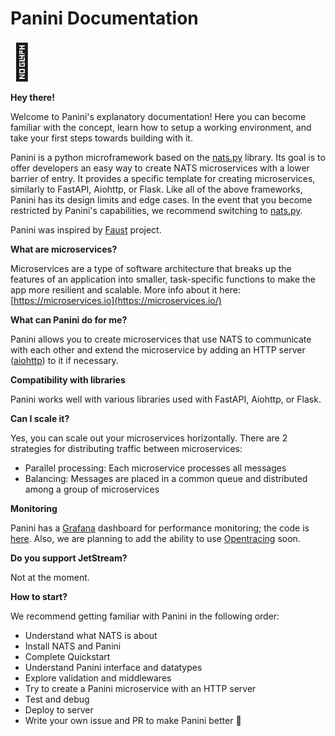 # Panini Documentation

<span style="font-size:4em;">👋</span>
 
**Hey there!**

Welcome to Panini's explanatory documentation! Here you can become familiar with the concept, learn how to setup a working environment, and take your first steps towards building with it.

Panini is a python microframework based on the [nats.py](http://nats.py/) library. Its goal is to offer developers an easy way to create NATS microservices with a lower barrier of entry. It provides a specific template for creating microservices, similarly to FastAPI, Aiohttp, or Flask. Like all of the above frameworks, Panini has its design limits and edge cases. In the event that you become restricted by Panini's capabilities, we recommend switching to [nats.py](https://github.com/nats-io/nats.py).

Panini was inspired by [Faust](https://github.com/robinhood/faust) project.

**What are microservices?**

Microservices are a type of software architecture that breaks up the features of an application into smaller, task-specific functions to make the app more resilient and scalable. More info about it here: [https://microservices.io](https://microservices.io/)

**What can Panini do for me?**

Panini allows you to create microservices that use NATS to communicate with each other and extend the microservice by adding an HTTP server ([aiohttp](https://github.com/aio-libs/aiohttp)) to it if necessary.

**Compatibility with libraries**

Panini works well with various libraries used with FastAPI, Aiohttp, or Flask.

**Can I scale it?**

Yes, you can scale out your microservices horizontally. There are 2 strategies for distributing traffic between microservices:

- Parallel processing: Each microservice processes all messages
- Balancing: Messages are placed in a common queue and distributed among a group of microservices

**Monitoring**

Panini has a [Grafana](https://grafana.com) dashboard for performance monitoring; the code is [here](https://github.com/lwinterface/panini/blob/master/grafana_dashboard/panini_dashboard.json). Also, we are planning to add the ability to use [Opentracing](https://opentracing.io) soon.

**Do you support JetStream?**

Not at the moment.

**How to start?**

We recommend getting familiar with Panini in the following order:

- Understand what NATS is about
- Install NATS and Panini
- Complete Quickstart
- Understand Panini interface and datatypes
- Explore validation and middlewares
- Try to create a Panini microservice with an HTTP server
- Test and debug
- Deploy to server
- Write your own issue and PR to make Panini better 🙂